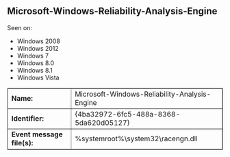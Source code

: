 ## Microsoft-Windows-Reliability-Analysis-Engine

Seen on:
* Windows 2008
* Windows 2012
* Windows 7
* Windows 8.0
* Windows 8.1
* Windows Vista

<table border="1" class="docutils">
  <tbody>
    <tr>
      <td><b>Name:</b></td>
      <td>Microsoft-Windows-Reliability-Analysis-Engine</td>
    </tr>
    <tr>
      <td><b>Identifier:</b></td>
      <td>{4ba32972-6fc5-488a-8368-5da620d05127}</td>
    </tr>
    <tr>
      <td><b>Event message file(s):</b></td>
      <td>%systemroot%\system32\racengn.dll</td>
    </tr>
  </tbody>
</table>

&nbsp;

